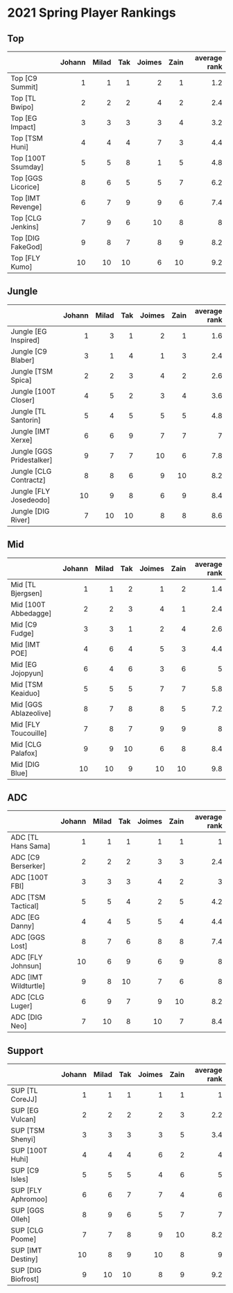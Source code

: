 # 2021 Spring Player Rankings


## Top
|                    |   Johann |   Milad |   Tak |   Joimes |   Zain |   average rank |
|:-------------------|---------:|--------:|------:|---------:|-------:|---------------:|
| Top [C9 Summit]    |        1 |       1 |     1 |        2 |      1 |            1.2 |
| Top [TL Bwipo]     |        2 |       2 |     2 |        4 |      2 |            2.4 |
| Top [EG Impact]    |        3 |       3 |     3 |        3 |      4 |            3.2 |
| Top [TSM Huni]     |        4 |       4 |     4 |        7 |      3 |            4.4 |
| Top [100T Ssumday] |        5 |       5 |     8 |        1 |      5 |            4.8 |
| Top [GGS Licorice] |        8 |       6 |     5 |        5 |      7 |            6.2 |
| Top [IMT Revenge]  |        6 |       7 |     9 |        9 |      6 |            7.4 |
| Top [CLG Jenkins]  |        7 |       9 |     6 |       10 |      8 |            8   |
| Top [DIG FakeGod]  |        9 |       8 |     7 |        8 |      9 |            8.2 |
| Top [FLY Kumo]     |       10 |      10 |    10 |        6 |     10 |            9.2 |


## Jungle
|                           |   Johann |   Milad |   Tak |   Joimes |   Zain |   average rank |
|:--------------------------|---------:|--------:|------:|---------:|-------:|---------------:|
| Jungle [EG Inspired]      |        1 |       3 |     1 |        2 |      1 |            1.6 |
| Jungle [C9 Blaber]        |        3 |       1 |     4 |        1 |      3 |            2.4 |
| Jungle [TSM Spica]        |        2 |       2 |     3 |        4 |      2 |            2.6 |
| Jungle [100T Closer]      |        4 |       5 |     2 |        3 |      4 |            3.6 |
| Jungle [TL Santorin]      |        5 |       4 |     5 |        5 |      5 |            4.8 |
| Jungle [IMT Xerxe]        |        6 |       6 |     9 |        7 |      7 |            7   |
| Jungle [GGS Pridestalker] |        9 |       7 |     7 |       10 |      6 |            7.8 |
| Jungle [CLG Contractz]    |        8 |       8 |     6 |        9 |     10 |            8.2 |
| Jungle [FLY Josedeodo]    |       10 |       9 |     8 |        6 |      9 |            8.4 |
| Jungle [DIG River]        |        7 |      10 |    10 |        8 |      8 |            8.6 |

## Mid
|                       |   Johann |   Milad |   Tak |   Joimes |   Zain |   average rank |
|:----------------------|---------:|--------:|------:|---------:|-------:|---------------:|
| Mid [TL Bjergsen]     |        1 |       1 |     2 |        1 |      2 |            1.4 |
| Mid [100T Abbedagge]  |        2 |       2 |     3 |        4 |      1 |            2.4 |
| Mid [C9 Fudge]        |        3 |       3 |     1 |        2 |      4 |            2.6 |
| Mid [IMT POE]         |        4 |       6 |     4 |        5 |      3 |            4.4 |
| Mid [EG Jojopyun]     |        6 |       4 |     6 |        3 |      6 |            5   |
| Mid [TSM Keaiduo]     |        5 |       5 |     5 |        7 |      7 |            5.8 |
| Mid [GGS Ablazeolive] |        8 |       7 |     8 |        8 |      5 |            7.2 |
| Mid [FLY Toucouille]  |        7 |       8 |     7 |        9 |      9 |            8   |
| Mid [CLG Palafox]     |        9 |       9 |    10 |        6 |      8 |            8.4 |
| Mid [DIG Blue]        |       10 |      10 |     9 |       10 |     10 |            9.8 |

## ADC
|                      |   Johann |   Milad |   Tak |   Joimes |   Zain |   average rank |
|:---------------------|---------:|--------:|------:|---------:|-------:|---------------:|
| ADC [TL Hans Sama]   |        1 |       1 |     1 |        1 |      1 |            1   |
| ADC [C9 Berserker]   |        2 |       2 |     2 |        3 |      3 |            2.4 |
| ADC [100T FBI]       |        3 |       3 |     3 |        4 |      2 |            3   |
| ADC [TSM Tactical]   |        5 |       5 |     4 |        2 |      5 |            4.2 |
| ADC [EG Danny]       |        4 |       4 |     5 |        5 |      4 |            4.4 |
| ADC [GGS Lost]       |        8 |       7 |     6 |        8 |      8 |            7.4 |
| ADC [FLY Johnsun]    |       10 |       6 |     9 |        6 |      9 |            8   |
| ADC [IMT Wildturtle] |        9 |       8 |    10 |        7 |      6 |            8   |
| ADC [CLG Luger]      |        6 |       9 |     7 |        9 |     10 |            8.2 |
| ADC [DIG Neo]        |        7 |      10 |     8 |       10 |      7 |            8.4 |


## Support
|                    |   Johann |   Milad |   Tak |   Joimes |   Zain |   average rank |
|:-------------------|---------:|--------:|------:|---------:|-------:|---------------:|
| SUP [TL CoreJJ]    |        1 |       1 |     1 |        1 |      1 |            1   |
| SUP [EG Vulcan]    |        2 |       2 |     2 |        2 |      3 |            2.2 |
| SUP [TSM Shenyi]   |        3 |       3 |     3 |        3 |      5 |            3.4 |
| SUP [100T Huhi]    |        4 |       4 |     4 |        6 |      2 |            4   |
| SUP [C9 Isles]     |        5 |       5 |     5 |        4 |      6 |            5   |
| SUP [FLY Aphromoo] |        6 |       6 |     7 |        7 |      4 |            6   |
| SUP [GGS Olleh]    |        8 |       9 |     6 |        5 |      7 |            7   |
| SUP [CLG Poome]    |        7 |       7 |     8 |        9 |     10 |            8.2 |
| SUP [IMT Destiny]  |       10 |       8 |     9 |       10 |      8 |            9   |
| SUP [DIG Biofrost] |        9 |      10 |    10 |        8 |      9 |            9.2 |
